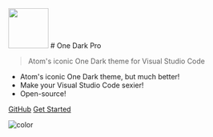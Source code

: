<img src='icon.svg' style="height:80px;">
# One Dark Pro

> Atom's iconic One Dark theme for Visual Studio Code

- Atom's iconic One Dark theme, but much better!
- Make your Visual Studio Code sexier!
- Open-source!

[GitHub](https://github.com/Binaryify/OneDark-Pro)
[Get Started](#About)

![color](#ffffff)